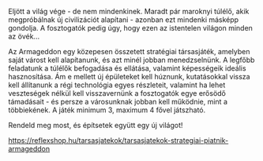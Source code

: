 Eljött a világ vége - de nem mindenkinek. Maradt pár maroknyi túlélő, akik megpróbálnak új civilizációt alapítani - azonban ezt mindenki másképp gondolja. A fosztogatók pedig úgy, hogy ezen az istentelen világon minden az övék...

Az Armageddon egy közepesen összetett stratégiai társasjáték, amelyben saját várost kell alapítanunk, és azt minél jobban menedzselnünk. A legfőbb feladatunk a túlélők befogadása és ellátása, valamint képességeik ideális hasznosítása. Ám e mellett új épületeket kell húznunk, kutatásokkal vissza kell állítanunk a régi technológia egyes részleteit, valamint ha lehet veszteségek nélkül kell visszavernünk a fosztogatók egye erősödő támadásait - és persze a városunknak jobban kell működnie, mint a többiekének. A játék minimum 3, maximum 4 fővel játszható.

Rendeld meg most, és építsetek együtt egy új világot! 

https://reflexshop.hu/tarsasjatekok/tarsasjatekok-strategiai-piatnik-armageddon
